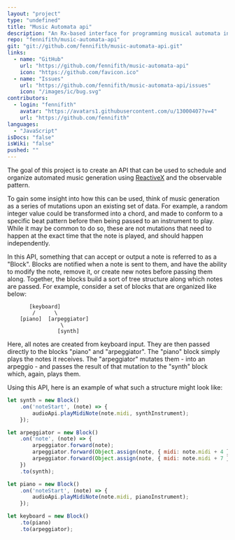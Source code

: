 ```yaml
---
layout: "project"
type: "undefined"
title: "Music Automata api"
description: "An Rx-based interface for programming musical automata in JavaScript. (WIP)"
repo: "fennifith/music-automata-api"
git: "git://github.com/fennifith/music-automata-api.git"
links: 
  - name: "GitHub"
    url: "https://github.com/fennifith/music-automata-api"
    icon: "https://github.com/favicon.ico"
  - name: "Issues"
    url: "https://github.com/fennifith/music-automata-api/issues"
    icon: "/images/ic/bug.svg"
contributors: 
  - login: "fennifith"
    avatar: "https://avatars1.githubusercontent.com/u/13000407?v=4"
    url: "https://github.com/fennifith"
languages: 
  - "JavaScript"
isDocs: "false"
isWiki: "false"
pushed: ""
---
```


The goal of this project is to create an API that can be used to schedule and
organize automated music generation using [ReactiveX](http://reactivex.io/)
and the observable pattern.

To gain some insight into how this can be used, think of music generation as a
series of mutations upon an existing set of data. For example, a random integer
value could be transformed into a chord, and made to conform to a specific beat
pattern before then being passed to an instrument to play. While it may be
common to do so, these are not mutations that need to happen at the exact time
that the note is played, and should happen independently.

In this API, something that can accept or output a note is referred to as a
"Block". Blocks are notified when a note is sent to them, and have the ability
to modify the note, remove it, or create new notes before passing them along.
Together, the blocks build a sort of tree structure along which notes are
passed. For example, consider a set of blocks that are organized like below:

```nohighlight
       [keyboard]
        /      \
    [piano]  [arpeggiator]
                 \
                [synth]
```

Here, all notes are created from keyboard input. They are then passed directly
to the blocks "piano" and "arpeggiator". The "piano" block simply plays the
notes it receives. The "arpeggiator" mutates them - into an arpeggio - and
passes the result of that mutation to the "synth" block which, again, plays
them.

Using this API, here is an example of what such a structure might look like:

```js
let synth = new Block()
    .on('noteStart', (note) => {
        audioApi.playMidiNote(note.midi, synthInstrument);
    });

let arpeggiator = new Block()
    .on('note', (note) => {
        arpeggiator.forward(note);
        arpeggiator.forward(Object.assign(note, { midi: note.midi + 4 }));
        arpeggiator.forward(Object.assign(note, { midi: note.midi + 7 }));
    })
    .to(synth);

let piano = new Block()
    .on('noteStart', (note) => {
        audioApi.playMidiNote(note.midi, pianoInstrument);
    });

let keyboard = new Block()
    .to(piano)
    .to(arpeggiator);
```
